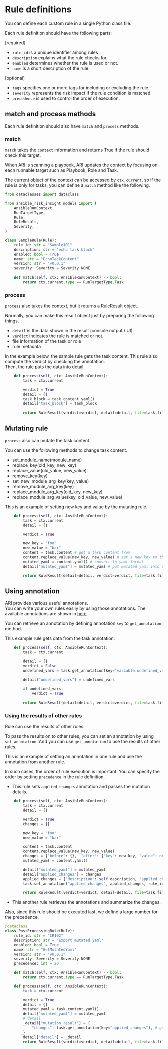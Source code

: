 # Rule definitions

You can define each custom rule in a single Python class file.

Each rule definition should have the following parts:

[required]
- `rule_id` is a unique identifier among rules
- `description` explains what the rule checks for.
- `enabled` determines whether the rule is used or not.
- `name` is a short description of the rule.

[optional]
- `tags` specifies one or more tags for including or excluding the rule.
- `severity` represents the risk impact if the rule condition is matched.
- `precedence` is used to control the order of execution.


## match and process methods

Each rule definition should also have `match` and `process` methods.

### match
`match` takes the `context` information and returns True if the rule should check this target.

When ARI is scanning a playbook, ARI updates the context by focusing on each runnable target such as Playbook, Role and Task.

The current object of the context can be accessed by `ctx.current`, so if the rule is only for tasks, you can define a `match` method like the following.


```python
from dataclasses import dataclass

from ansible_risk_insight.models import (
    AnsibleRunContext,
    RunTargetType,
    Rule,
    RuleResult,
    Severity,
)

class SampleRule(Rule):
    rule_id: str = "Sample101"
    description: str = "echo task block"
    enabled: bool = True
    name: str = "EchoTaskContent"
    version: str = "v0.0.1"
    severity: Severity = Severity.NONE
    
    def match(self, ctx: AnsibleRunContext) -> bool:
        return ctx.current.type == RunTargetType.Task
```

### process
`process` also takes the context, but it returns a RuleResult object.

Normally, you can make this result object just by preparing the following things.

- `detail` is the data shown in the result (console output / UI)
- `verdict` indicates the rule is matched or not.
- file information of the task or role
- rule metadata

In the example below, the sample rule gets the task content.
This rule also compute the verdict by checking the annotation.  
Then, the rule puts the data into detail.

 
```python
    def process(self, ctx: AnsibleRunContext):
        task = ctx.current

        verdict = True
        detail = {}
        task_block = task.content.yaml()
        detail["task_block"] = task_block
        
        return RuleResult(verdict=verdict, detail=detail, file=task.file_info(), rule=self.get_metadata())

```

## Mutating rule
`process` also can mutate the task content.

You can use the following methods to change task content.
- set_module_name(module_name)
- replace_key(old_key, new_key)
- replace_value(old_value, new_value)
- remove_key(key)
- set_new_module_arg_key(key, value)
- remove_module_arg_key(key)
- replace_module_arg_key(old_key, new_key)
- replace_module_arg_value(key, old_value, new_value)

This is an example of setting new key and value by the mutating rule.

```python
    def process(self, ctx: AnsibleRunContext):
        task = ctx.current
        detail = {}

        verdict = True

        new_key = "foo"
        new_value = "bar"
        content = task.content # get a task content from 
        content.replace_value(new_key, new_value) # set a new key to the task module
        mutated_yaml = content.yaml() # convert to yaml format
        detail["mutated_yaml"] = mutated_yaml # put mutated yaml into rule result

        return RuleResult(detail=detail, verdict=verdict, file=task.file_info(), rule=self.get_metadata())

```

## Using annotation
ARI provides various useful annotations.  
You can write your own rules easily by using those annotations. 
The available annotations are shown in [here](./annotation.md).

You can retrieve an annotation by defining annotation `key` to `get_annotation` method.

This example rule gets data from the task annotation.  

```python
    def process(self, ctx: AnsibleRunContext):
        task = ctx.current

        detail = {}
        verdict = False
        undefined_vars = task.get_annotation(key="variable.undefined_vars") # getting undefined variables

        detail["undefined_vars"] = undefined_vars
        
        if undefined_vars:
            verdict = True
        
        return RuleResult(detail=detail, verdict=verdict, file=task.file_info(), rule=self.get_metadata())

```

### Using the results of other rules

Rule can use the results of other rules.

To pass the results on to other rules, you can set an annotation by using `set_annotation`.
And you can use `get_annotation` to use the results of other rules.

This is an example of setting an annotation in one rule and use the annotation from another rule.

In such cases, the order of rule execution is important. 
You can specify the order by setting `precedence` in the rule definition.

- This rule sets `applied_changes` annotation and passes the mutation details.
```python
    def process(self, ctx: AnsibleRunContext):
        task = ctx.current
        detail = {}

        verdict = True
        changes = {}

        new_key = "foo"
        new_value = "bar"

        content = task.content 
        content.replace_value(new_key, new_value)
        changes = {"before": {},  "after": {"key": new_key, "value": new_value}}
        mutated_yaml = content.yaml() 

        detail["mutated_yaml"] = mutated_yaml 
        detail["applied_changes"] = changes
        applied_changes = {"description": self.description, "applied_changes": changes}
        task.set_annotation("applied_changes", applied_changes, rule_id=self.rule_id) # setting annotation here

        return RuleResult(verdict=verdict, detail=detail, file=task.file_info(), rule=self.get_metadata())
```

- This another rule retrieves the annotations and summarize the changes.

Also, since this rule should be executed last, we define a large number for the precedence.

```python
@dataclass
class PostProcessingRule(Rule):
    rule_id: str = "CR102"
    description: str = "Export mutated yaml"
    enabled: bool = True
    name: str = "GetMutatedYaml"
    version: str = "v0.0.1"
    severity: Severity = Severity.NONE
    precedence: int = 20

    def match(self, ctx: AnsibleRunContext) -> bool:
        return ctx.current.type == RunTargetType.Task

    def process(self, ctx: AnsibleRunContext):
        task = ctx.current

        verdict = True
        detail = {}
        mutated_yaml = task.content.yaml()
        detail["mutated_yaml"] = mutated_yaml
        # detail
        _detail["mutation_result"] = {
            "changes": task.get_annotation(key="applied_changes"), # getting annotation
        }
        detail["detail"] = _detail
        return RuleResult(verdict=verdict, detail=detail, file=task.file_info(), rule=self.get_metadata())
```

